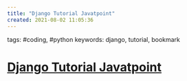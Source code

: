 ```yaml
---
title: "Django Tutorial Javatpoint"
created: 2021-08-02 11:05:36
---
```


tags: #coding, #python
keywords: django, tutorial, bookmark

# [Django Tutorial Javatpoint](https://www.javatpoint.com/django-tutorial)
